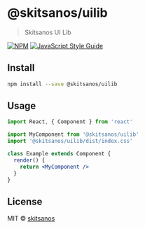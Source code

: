 # @skitsanos/uilib

> Skitsanos UI Lib

[![NPM](https://img.shields.io/npm/v/@skitsanos/uilib.svg)](https://www.npmjs.com/package/@skitsanos/uilib) [![JavaScript Style Guide](https://img.shields.io/badge/code_style-standard-brightgreen.svg)](https://standardjs.com)

## Install

```bash
npm install --save @skitsanos/uilib
```

## Usage

```jsx
import React, { Component } from 'react'

import MyComponent from '@skitsanos/uilib'
import '@skitsanos/uilib/dist/index.css'

class Example extends Component {
  render() {
    return <MyComponent />
  }
}
```

## License

MIT © [skitsanos](https://github.com/skitsanos)

